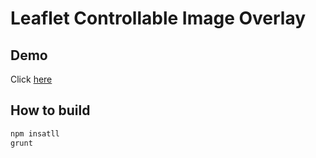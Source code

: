 # Leaflet Controllable Image Overlay

## Demo

Click [here](https://rawgit.com/agate/Leaflet.controllable-image-overlay/master/demo/index.html)

## How to build

```bash
npm insatll
grunt
```
